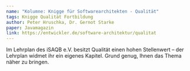 ```yaml
---
name: "Kolumne: Knigge für Softwarearchitekten - Qualität"
tags: Knigge Qualität Fortbildung
author: Peter Hruschka, Dr. Gernot Starke
paper: Javamagazin
link: https://entwickler.de/software-architektur/qualitat
---
```

Im Lehrplan des iSAQB e.V. besitzt Qualität einen hohen Stellenwert – 
der Lehrplan widmet ihr ein eigenes Kapitel. Grund genug, Ihnen das Thema näher zu bringen.